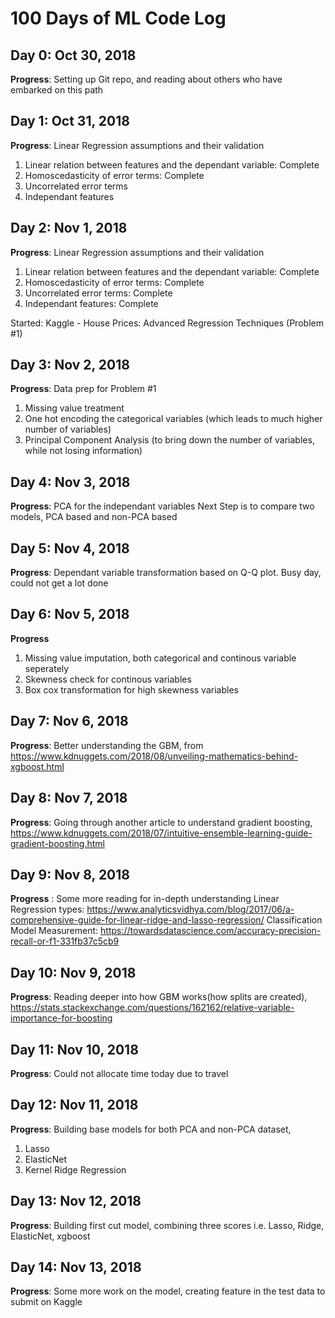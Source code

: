 # 100 Days of ML Code Log

## Day 0: Oct 30, 2018 

**Progress**: Setting up Git repo, and reading about others who have embarked on this path

## Day 1: Oct 31, 2018

**Progress**: Linear Regression assumptions and their validation
1. Linear relation between features and the dependant variable: Complete
2. Homoscedasticity of error terms: Complete
3. Uncorrelated error terms
4. Independant features

## Day 2: Nov 1, 2018

**Progress**: Linear Regression assumptions and their validation
1. Linear relation between features and the dependant variable: Complete
2. Homoscedasticity of error terms: Complete
3. Uncorrelated error terms: Complete
4. Independant features: Complete

Started: Kaggle - House Prices: Advanced Regression Techniques (Problem #1)

## Day 3: Nov 2, 2018

**Progress**: Data prep for Problem #1
1. Missing value treatment
2. One hot encoding the categorical variables (which leads to much higher number of variables)
3. Principal Component Analysis (to bring down the number of variables, while not losing information)

## Day 4: Nov 3, 2018

**Progress**: PCA for the independant variables
Next Step is to compare two models, PCA based and non-PCA based

## Day 5: Nov 4, 2018
**Progress**: Dependant variable transformation based on Q-Q plot. Busy day, could not get a lot done

## Day 6: Nov 5, 2018
**Progress**
1. Missing value imputation, both categorical and continous variable seperately
2. Skewness check for continous variables
3. Box cox transformation for high skewness variables

## Day 7: Nov 6, 2018
**Progress**: Better understanding the GBM, from https://www.kdnuggets.com/2018/08/unveiling-mathematics-behind-xgboost.html

## Day 8: Nov 7, 2018
**Progress**: Going through another article to understand gradient boosting, https://www.kdnuggets.com/2018/07/intuitive-ensemble-learning-guide-gradient-boosting.html

## Day 9: Nov 8, 2018
**Progress** : Some more reading for in-depth understanding
Linear Regression types: https://www.analyticsvidhya.com/blog/2017/06/a-comprehensive-guide-for-linear-ridge-and-lasso-regression/
Classification Model Measurement: https://towardsdatascience.com/accuracy-precision-recall-or-f1-331fb37c5cb9

## Day 10: Nov 9, 2018
**Progress**: Reading deeper into how GBM works(how splits are created), https://stats.stackexchange.com/questions/162162/relative-variable-importance-for-boosting

## Day 11: Nov 10, 2018
**Progress**: Could not allocate time today due to travel

## Day 12: Nov 11, 2018
**Progress**: Building base models for both PCA and non-PCA dataset, 
1. Lasso
2. ElasticNet
3. Kernel Ridge Regression

## Day 13: Nov 12, 2018
**Progress**: Building first cut model, combining three scores i.e. Lasso, Ridge, ElasticNet, xgboost 

## Day 14: Nov 13, 2018
**Progress**: Some more work on the model, creating feature in the test data to submit on Kaggle 
